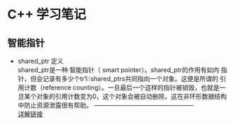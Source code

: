# C++ 学习笔记    
## 智能指针 
- shared_ptr 定义  
shared_ptr是一种 智能指针（ smart pointer）。shared_ptr的作用有如内 指针，但会记录有多少个tr1::shared_ptrs共同指向一个对象。这便是所谓的 引用计数（reference counting）。一旦最后一个这样的指针被销毁，也就是一旦某个对象的引用计数变为0，这个对象会被自动删除。这在非环形数据结构中防止资源泄露很有帮助。
————————————————    
[详解链接](https://blog.csdn.net/shaosunrise/article/details/85228823)